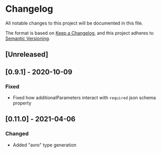 # Changelog

All notable changes to this project will be documented in this file.

The format is based on [Keep a Changelog](https://keepachangelog.com/en/1.0.0/),
and this project adheres to [Semantic Versioning](https://semver.org/spec/v2.0.0.html).

## [Unreleased]

## [0.9.1] - 2020-10-09

### Fixed

- Fixed how additionalParameters interact with `required` json schema property

## [0.11.0] - 2021-04-06

### Changed

- Added "avro" type generation
